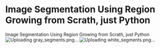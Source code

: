 # Image Segmentation Using Region Growing from Scrath, just Python
Image Segmentation Using Region Growing from Scrath, just Python
![Uploading gray_segments.png…]()
![Uploading white_segments.png…]()
